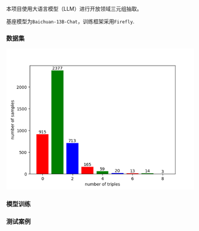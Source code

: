 本项目使用大语言模型（LLM）进行开放领域三元组抽取。

基座模型为`Baichuan-13B-Chat`，训练框架采用`Firefly`.

### 数据集

![](https://raw.githubusercontent.com/percent4/llm_open_triplet_extraction/main/data/triples_distribution.png)

### 模型训练

### 测试案例